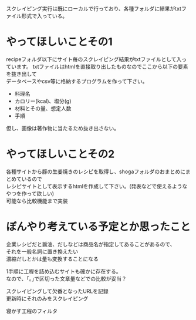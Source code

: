 スクレイピング実行は既にローカルで行っており、各種フォルダに結果がtxtファイル形式で入っている。

# やってほしいことその1
recipeフォルダ以下にサイト毎のスクレイピング結果がtxtファイルとして入っています。
txtファイルはhtmlを直接取り出したものなのでここから以下の要素を抜き出して  
データベースやcsv等に格納するプログラムを作って下さい。
 - 料理名
 - カロリー(kcal)、塩分(g)
 - 材料とその量、想定人数
 - 手順

但し、画像は著作物に当たるため抜き出さない。

# やってほしいことその2
各種サイトから豚の生姜焼きのレシピを取得し、shogaフォルダのおまとめにまとめているので  
レシピサイトとして表示するhtmlを作成して下さい。(発表などで使えるようなやつを作って欲しい)  
可能なら比較機能まで実装

# ぼんやり考えている予定とか思ったこと
企業レシピだと醤油、だしなどは商品名が指定してあることがあるので、  
それを一般名詞に置き換えたい  
濃縮だしとかは量も変換することになる

1手順に工程を詰め込むサイトも確かに存在する。  
なので、｢。｣で区切った文章量などでの比較が妥当？

スクレイピングして欠番となったURLを記録  
更新時にそれのみをスクレイピング

寝かす工程のフィルタ